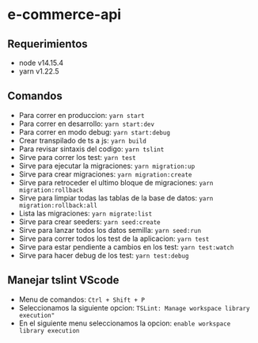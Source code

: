 # e-commerce-api

## Requerimientos
- node v14.15.4
- yarn v1.22.5

## Comandos
- Para correr en produccion: ```yarn start```
- Para correr en desarrollo: ```yarn start:dev```
- Para correr en modo debug: ```yarn start:debug```
- Crear transpilado de ts a js: ```yarn build```
- Para revisar sintaxis del codigo: ```yarn tslint```
- Sirve para correr los test: ```yarn test```
- Sirve para ejecutar la migraciones: ```yarn migration:up```
- Sirve para crear migraciones: ```yarn migration:create```
- Sirve para retroceder el ultimo bloque de migraciones: ```yarn migration:rollback```
- Sirve para limpiar todas las tablas de la base de datos: ```yarn migration:rollback:all```
- Lista las migraciones: ```yarn migrate:list```
- Sirve para crear seeders: ```yarn seed:create```
- Sirve para lanzar todos los datos semilla: ```yarn seed:run```
- Sirve para correr todos los test de la aplicacion: ```yarn test```
- Sirve para estar pendiente a cambios en los test: ```yarn test:watch```
- Sirve para hacer debug de los test: ```yarn test:debug```

## Manejar tslint VScode
- Menu de comandos: ```Ctrl + Shift + P```
- Seleccionamos la siguiente opcion: ```TSLint: Manage workspace library execution"```
- En el siguiente menu seleccionamos la opcion: ```enable workspace library execution```